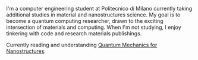 I'm a computer engineering student at Politecnico di Milano currently taking additional studies in material and nanostructures science. My goal is to become a quantum computing researcher, drawn to the exciting intersection of materials and computing. When I'm not studying, I enjoy tinkering with code and research materials publishings.

Currently reading and understanding [Quantum Mechanics for Nanostructures](https://books.google.it/books?id=PF1ESCe4F7kC). 

